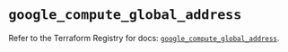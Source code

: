 # `google_compute_global_address`

Refer to the Terraform Registry for docs: [`google_compute_global_address`](https://registry.terraform.io/providers/hashicorp/google/4.85.0/docs/resources/compute_global_address).
